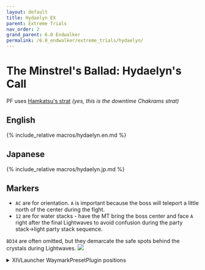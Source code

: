 ```yaml
---
layout: default
title: Hydaelyn EX
parent: Extreme Trials
nav_order: 2
grand_parent: 6.0 Endwalker
permalink: /6.0_endwalker/extreme_trials/hydaelyn/
---
```


# The Minstrel's Ballad: Hydaelyn's Call

PF uses [Hamkatsu's strat](https://youtu.be/xrN2viqpTqc) *(yes, this is the
downtime Chakrams strat)*

## English

{% include_relative macros/hydaelyn.en.md %}

## Japanese

{% include_relative macros/hydaelyn.jp.md %}

## Markers

- `AC` are for orientation. `A` is important because the boss will teleport a
  little north of the center during the fight.
- `12` are for water stacks - have the MT bring the boss center and face `A`
  right after the final Lightwaves to avoid confusion during the party
  stack→light party stack sequence.

`BD34` are often omitted, but they demarcate the safe spots behind the crystals
during Lightwaves.
![]({{site.baseurl}}/images/6.0_endwalker/hydaelyn/markers.jpg)

<details markdown=block>
<summary>XIVLauncher WaymarkPresetPlugin positions</summary>

```json
{
  "Name":"Hydaelyn EX",
  "MapID":791,
  "A":{"X":100.0,"Y":0.0,"Z":82.0,"ID":0,"Active":true},
  "B":{"X":112.728,"Y":0.0,"Z":87.272,"ID":1,"Active":true},
  "C":{"X":100.0,"Y":0.0,"Z":118.0,"ID":2,"Active":true},
  "D":{"X":87.272,"Y":0.0,"Z":87.272,"ID":3,"Active":true},
  "One":{"X":93.5,"Y":0.0,"Z":100.0,"ID":4,"Active":true},
  "Two":{"X":106.5,"Y":0.0,"Z":100.0,"ID":5,"Active":true},
  "Three":{"X":112.728,"Y":0.0,"Z":112.728,"ID":6,"Active":true},
  "Four":{"X":87.272,"Y":0.0,"Z":112.728,"ID":7,"Active":true}
}
```

</details>

<script data-goatcounter="https://tuufless.goatcounter.com/count"
        async src="//gc.zgo.at/count.js"></script>
